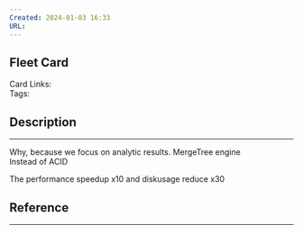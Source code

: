 ```yaml
---
Created: 2024-01-03 16:33
URL:
---
```

## Fleet Card

Card Links:  
Tags:

## Description
---

Why, because we focus on analytic results. MergeTree engine  
Instead of ACID

The performance speedup x10 and diskusage reduce x30

## Reference
---

